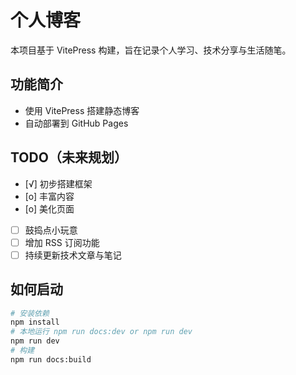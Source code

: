 # 个人博客

本项目基于 VitePress 构建，旨在记录个人学习、技术分享与生活随笔。

## 功能简介

- 使用 VitePress 搭建静态博客
- 自动部署到 GitHub Pages

## TODO（未来规划）

- [√] 初步搭建框架
- [o] 丰富内容
- [o] 美化页面
- [ ] 鼓捣点小玩意
- [ ] 增加 RSS 订阅功能
- [ ] 持续更新技术文章与笔记

## 如何启动

```sh
# 安装依赖
npm install
# 本地运行 npm run docs:dev or npm run dev
npm run dev
# 构建 
npm run docs:build
```